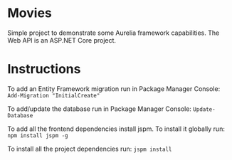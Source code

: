 # Movies
Simple project to demonstrate some Aurelia framework capabilities.
The Web API is an ASP.NET Core project.

# Instructions
To add an Entity Framework migration run in Package Manager Console:
`Add-Migration "InitialCreate"`

To add/update the database run in Package Manager Console:
`Update-Database`

To add all the frontend dependencies install jspm. To install it globally run:
`npm install jspm -g`

To install all the project dependencies run:
`jspm install`
